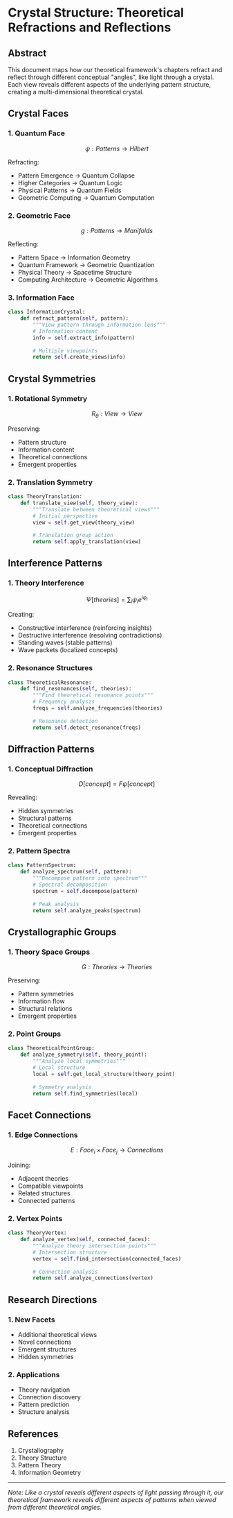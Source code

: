 # Crystal Structure: Theoretical Refractions and Reflections

## Abstract

This document maps how our theoretical framework's chapters refract and reflect through different conceptual "angles", like light through a crystal. Each view reveals different aspects of the underlying pattern structure, creating a multi-dimensional theoretical crystal.

## Crystal Faces

### 1. Quantum Face
```math
ψ: Patterns → Hilbert
```

Refracting:
- Pattern Emergence → Quantum Collapse
- Higher Categories → Quantum Logic
- Physical Patterns → Quantum Fields
- Geometric Computing → Quantum Computation

### 2. Geometric Face
```math
g: Patterns → Manifolds
```

Reflecting:
- Pattern Space → Information Geometry
- Quantum Framework → Geometric Quantization
- Physical Theory → Spacetime Structure
- Computing Architecture → Geometric Algorithms

### 3. Information Face
```python
class InformationCrystal:
    def refract_pattern(self, pattern):
        """View pattern through information lens"""
        # Information content
        info = self.extract_info(pattern)
        
        # Multiple viewpoints
        return self.create_views(info)
```

## Crystal Symmetries

### 1. Rotational Symmetry
```math
R_θ: View → View
```

Preserving:
- Pattern structure
- Information content
- Theoretical connections
- Emergent properties

### 2. Translation Symmetry
```python
class TheoryTranslation:
    def translate_view(self, theory_view):
        """Translate between theoretical views"""
        # Initial perspective
        view = self.get_view(theory_view)
        
        # Translation group action
        return self.apply_translation(view)
```

## Interference Patterns

### 1. Theory Interference
```math
Ψ[theories] = ∑_i ψ_i e^{iφ_i}
```

Creating:
- Constructive interference (reinforcing insights)
- Destructive interference (resolving contradictions)
- Standing waves (stable patterns)
- Wave packets (localized concepts)

### 2. Resonance Structures
```python
class TheoreticalResonance:
    def find_resonances(self, theories):
        """Find theoretical resonance points"""
        # Frequency analysis
        freqs = self.analyze_frequencies(theories)
        
        # Resonance detection
        return self.detect_resonance(freqs)
```

## Diffraction Patterns

### 1. Conceptual Diffraction
```math
D[concept] = F{ψ[concept]}
```

Revealing:
- Hidden symmetries
- Structural patterns
- Theoretical connections
- Emergent properties

### 2. Pattern Spectra
```python
class PatternSpectrum:
    def analyze_spectrum(self, pattern):
        """Decompose pattern into spectrum"""
        # Spectral decomposition
        spectrum = self.decompose(pattern)
        
        # Peak analysis
        return self.analyze_peaks(spectrum)
```

## Crystallographic Groups

### 1. Theory Space Groups
```math
G: Theories → Theories
```

Preserving:
- Pattern symmetries
- Information flow
- Structural relations
- Emergent properties

### 2. Point Groups
```python
class TheoreticalPointGroup:
    def analyze_symmetry(self, theory_point):
        """Analyze local symmetries"""
        # Local structure
        local = self.get_local_structure(theory_point)
        
        # Symmetry analysis
        return self.find_symmetries(local)
```

## Facet Connections

### 1. Edge Connections
```math
E: Face_i × Face_j → Connections
```

Joining:
- Adjacent theories
- Compatible viewpoints
- Related structures
- Connected patterns

### 2. Vertex Points
```python
class TheoryVertex:
    def analyze_vertex(self, connected_faces):
        """Analyze theory intersection points"""
        # Intersection structure
        vertex = self.find_intersection(connected_faces)
        
        # Connection analysis
        return self.analyze_connections(vertex)
```

## Research Directions

### 1. New Facets
- Additional theoretical views
- Novel connections
- Emergent structures
- Hidden symmetries

### 2. Applications
- Theory navigation
- Connection discovery
- Pattern prediction
- Structure analysis

## References

1. Crystallography
2. Theory Structure
3. Pattern Theory
4. Information Geometry

---

*Note: Like a crystal reveals different aspects of light passing through it, our theoretical framework reveals different aspects of patterns when viewed from different theoretical angles.*
